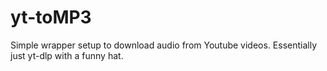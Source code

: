 # yt-toMP3
Simple wrapper setup to download audio from Youtube videos. Essentially just yt-dlp with a funny hat.
